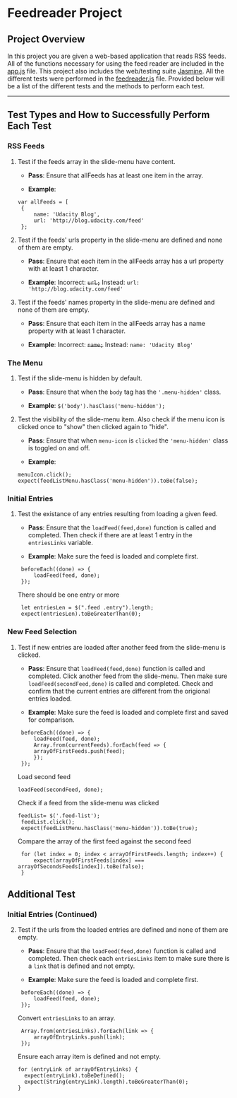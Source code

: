 # Feedreader Project

## Project Overview

In this project you are given a web-based application that reads RSS feeds. All of the functions necessary for using the feed reader are included in the [app.js](js/app.js) file. This project also includes the web/testing suite [Jasmine](http://jasmine.github.io/). All the different tests were performed in the [feedreader.js](jasmine/spec/feedreader.js) file. Provided below will be a list of the different tests and the methods to perform each test.

---
## Test Types and How to Successfully Perform Each Test

### RSS Feeds
1. Test if the feeds array in the slide-menu have content.
   * **Pass**: Ensure that allFeeds has at least one item in the array.

   * **Example**:
   ```
   var allFeeds = [
    {
        name: 'Udacity Blog',
        url: 'http://blog.udacity.com/feed'
    };
   ```
2. Test if the feeds' urls property in the slide-menu are defined and none of them are empty.
   * **Pass**: Ensure that each item in the allFeeds array has a url property with at least 1 character.

    * **Example**: Incorrect: ~~`url;`~~ Instead: `url: 'http://blog.udacity.com/feed'`
3. Test if the feeds' names property in the slide-menu  are defined and none of them are empty.
   * **Pass**: Ensure that each item in the allFeeds array has a name property with at least 1 character.

   * **Example**: Incorrect: ~~`name;`~~ Instead: `name: 'Udacity Blog'`

### The Menu
1. Test if the slide-menu is hidden by default.
   * **Pass**: Ensure that when the `body` tag has the `'.menu-hidden'` class.

    * **Example**: `$('body').hasClass('menu-hidden');`
2. Test the visibility of the slide-menu item. Also check if the menu icon is clicked once to "show" then clicked again to "hide".
   * **Pass**: Ensure that when `menu-icon` is `clicked` the `'menu-hidden'` class is toggled on and off.

   * **Example**:
   ```
   menuIcon.click();
   expect(feedListMenu.hasClass('menu-hidden')).toBe(false);
   ```

### Initial Entries
1. Test the existance of any entries resulting from loading a given feed.
   * **Pass**: Ensure that the `loadFeed(feed,done)` function is called and completed. Then check if there are at least 1 entry in the `entriesLinks` variable.

   * **Example**:
    Make sure the feed is loaded and complete first.
   ```
    beforeEach((done) => {
        loadFeed(feed, done);
    });
   ```
   There should be one entry or more
   ```
    let entriesLen = $(".feed .entry").length;
    expect(entriesLen).toBeGreaterThan(0);
   ```

### New Feed Selection
1. Test if new entries are loaded after another feed from the slide-menu is clicked.
   * **Pass**: Ensure that `loadFeed(feed,done)` function is called and completed. Click another feed from the slide-menu. Then make sure  `loadFeed(secondFeed,done)` is called and completed. Check and confirm that the current entries are different from the origional entries loaded.

   * **Example**:
    Make sure the feed is loaded and complete first and saved for comparison.
   ```
    beforeEach((done) => {
        loadFeed(feed, done);
        Array.from(currentFeeds).forEach(feed => {
        arrayOfFirstFeeds.push(feed);
        });
    });
   ```
   Load second feed
   ```
   loadFeed(secondFeed, done);
   ```
   Check if a feed from the slide-menu was clicked
   ```
   feedList= $('.feed-list');
    feedList.click();
    expect(feedListMenu.hasClass('menu-hidden')).toBe(true);
   ```
   Compare the array of the first feed against the second feed
   ```
    for (let index = 0; index < arrayOfFirstFeeds.length; index++) {
        expect(arrayOfFirstFeeds[index] === arrayOfSecondsFeeds[index]).toBe(false);
    }
   ```

## Additional Test

### Initial Entries (Continued)

2. Test if the urls from the loaded entries are defined and none of them are empty.
   * **Pass**: Ensure that the `loadFeed(feed,done)` function is called and completed. Then check each `entriesLinks` item to make sure there is a `link` that is defined and not empty.

   * **Example**:
   Make sure the feed is loaded and complete first.
   ```
    beforeEach((done) => {
        loadFeed(feed, done);
    });
   ```
   Convert `entriesLinks` to an array.
   ```
    Array.from(entriesLinks).forEach(link => {
        arrayOfEntryLinks.push(link);
    });
   ```
   Ensure each array item is defined and not empty.
      ```
    for (entryLink of arrayOfEntryLinks) {
        expect(entryLink).toBeDefined();
        expect(String(entryLink).length).toBeGreaterThan(0);
    }
   ```